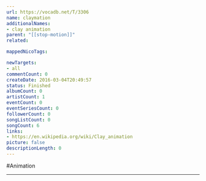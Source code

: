 ```yaml
---
url: https://vocadb.net/T/3306
name: claymation
additionalNames: 
- clay animation
parent: "[[stop-motion]]"
related:

mappedNicoTags:

newTargets:
- all
commentCount: 0
createDate: 2016-03-04T20:49:57
status: Finished
albumCount: 0
artistCount: 1
eventCount: 0
eventSeriesCount: 0
followerCount: 0
songListCount: 0
songCount: 6
links: 
- https://en.wikipedia.org/wiki/Clay_animation
picture: false
descriptionLength: 0
---
```


#Animation



---

